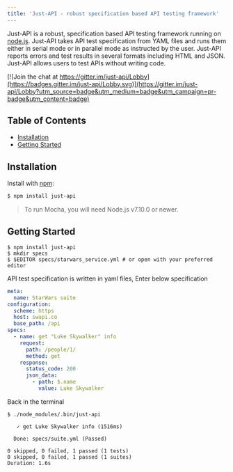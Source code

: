 ```yaml
---
title: 'Just-API - robust specification based API testing framework'
---
```


Just-API is a robust, specification based API testing framework running on [node.js](http://nodejs.org/). Just-API takes API test specification from YAML files and runs them either in serial mode or in parallel mode as instructed by the user. Just-API reports errors and test results in several formats including HTML and JSON.
Just-API allows users to test APIs without writing code.


[![Join the chat at https://gitter.im/just-api/Lobby](https://badges.gitter.im/just-api/Lobby.svg)](https://gitter.im/just-api/Lobby?utm_source=badge&utm_medium=badge&utm_campaign=pr-badge&utm_content=badge)


## Table of Contents

<!-- toc -->

- [Installation](#installation)
- [Getting Started](#getting-started)

<!-- tocstop -->

## Installation

Install with [npm](https://npmjs.org):

```sh
$ npm install just-api
```

>To run Mocha, you will need Node.js v7.10.0 or newer.


## Getting Started

```
$ npm install just-api
$ mkdir specs
$ $EDITOR specs/starwars_service.yml # or open with your preferred editor
```

API test specification is written in yaml files, Enter below specification

```yaml
meta:
  name: StarWars suite
configuration:
  scheme: https
  host: swapi.co
  base_path: /api
specs:
  - name: get "Luke Skywalker" info
    request:
      path: /people/1/
      method: get
    response:
      status_code: 200
      json_data:
        - path: $.name
          value: Luke Skywalker
```

Back in the terminal

```
$ ./node_modules/.bin/just-api

   ✓ get Luke Skywalker info (1516ms)

  Done: specs/suite.yml (Passed)

0 skipped, 0 failed, 1 passed (1 tests)
0 skipped, 0 failed, 1 passed (1 suites)
Duration: 1.6s
```


